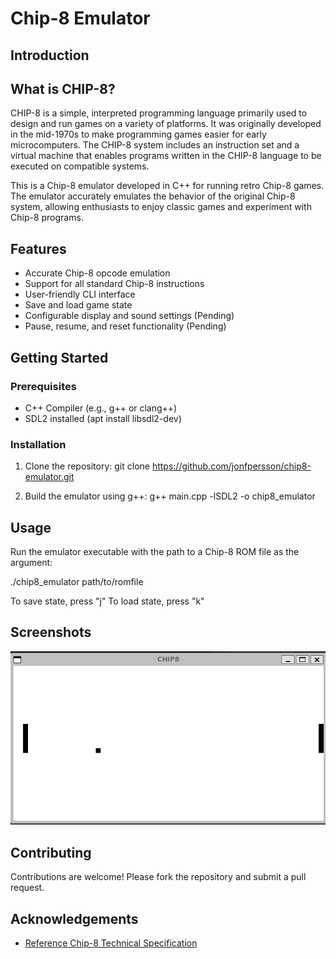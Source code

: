 # Chip-8 Emulator

## Introduction

## What is CHIP-8?
CHIP-8 is a simple, interpreted programming language primarily used to design and run games on a variety of platforms. It was originally developed in the mid-1970s to make programming games easier for early microcomputers. The CHIP-8 system includes an instruction set and a virtual machine that enables programs written in the CHIP-8 language to be executed on compatible systems.

This is a Chip-8 emulator developed in C++ for running retro Chip-8 games. The emulator accurately emulates the behavior of the original Chip-8 system, allowing enthusiasts to enjoy classic games and experiment with Chip-8 programs.

## Features

- Accurate Chip-8 opcode emulation
- Support for all standard Chip-8 instructions
- User-friendly CLI interface
- Save and load game state
- Configurable display and sound settings (Pending)
- Pause, resume, and reset functionality (Pending)

## Getting Started

### Prerequisites

- C++ Compiler (e.g., g++ or clang++)
- SDL2 installed (apt install libsdl2-dev)

### Installation

1. Clone the repository:
git clone https://github.com/jonfpersson/chip8-emulator.git

2. Build the emulator using g++:
g++ main.cpp -lSDL2 -o chip8_emulator


## Usage
Run the emulator executable with the path to a Chip-8 ROM file as the argument:

./chip8_emulator path/to/romfile

To save state, press "j"
To load state, press "k"

## Screenshots
![Pong](PONG.png)

## Contributing

Contributions are welcome! Please fork the repository and submit a pull request.

## Acknowledgements

- [Reference Chip-8 Technical Specification](https://en.wikipedia.org/wiki/CHIP-8)
